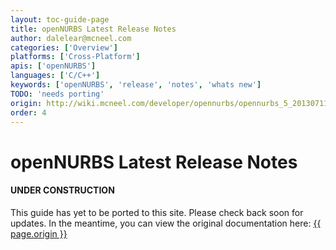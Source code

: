 ```yaml
---
layout: toc-guide-page
title: openNURBS Latest Release Notes
author: dalelear@mcneel.com
categories: ['Overview']
platforms: ['Cross-Platform']
apis: ['openNURBS']
languages: ['C/C++']
keywords: ['openNURBS', 'release', 'notes', 'whats new']
TODO: 'needs porting'
origin: http://wiki.mcneel.com/developer/opennurbs/opennurbs_5_20130711_release_notes
order: 4
---
```


# openNURBS Latest Release Notes

<div class="bs-callout bs-callout-danger">
  <h4>UNDER CONSTRUCTION</h4>
  <p>This guide has yet to be ported to this site.  Please check back soon for updates.  
  In the meantime, you can view the original documentation here:
  <a href="{{ page.origin }}">{{ page.origin }}</a></p>
</div>
